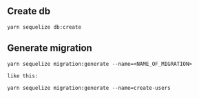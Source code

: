 ## Create db

```
yarn sequelize db:create
```

## Generate migration

```
yarn sequelize migration:generate --name=<NAME_OF_MIGRATION>

like this:

yarn sequelize migration:generate --name=create-users
```
